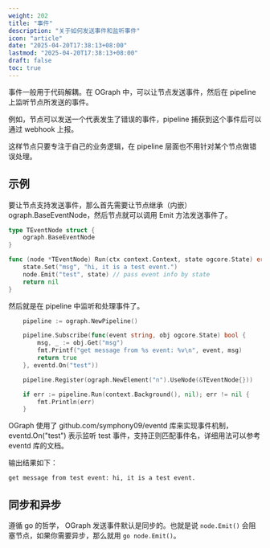 ```yaml
---
weight: 202
title: "事件"
description: "关于如何发送事件和监听事件"
icon: "article"
date: "2025-04-20T17:38:13+08:00"
lastmod: "2025-04-20T17:38:13+08:00"
draft: false
toc: true
---
```


事件一般用于代码解耦。在 OGraph 中，可以让节点发送事件，然后在 pipeline 上监听节点所发送的事件。

例如，节点可以发送一个代表发生了错误的事件，pipeline 捕获到这个事件后可以通过 webhook 上报。

这样节点只要专注于自己的业务逻辑，在 pipeline 层面也不用针对某个节点做错误处理。

## 示例

要让节点支持发送事件，那么首先需要让节点继承（内嵌）ograph.BaseEventNode，然后节点就可以调用 Emit 方法发送事件了。

```go
type TEventNode struct {
	ograph.BaseEventNode
}

func (node *TEventNode) Run(ctx context.Context, state ogcore.State) error {
	state.Set("msg", "hi, it is a test event.")
	node.Emit("test", state) // pass event info by state
	return nil
}
```

然后就是在 pipeline 中监听和处理事件了。

```go
	pipeline := ograph.NewPipeline()

	pipeline.Subscribe(func(event string, obj ogcore.State) bool {
		msg, _ := obj.Get("msg")
		fmt.Printf("get message from %s event: %v\n", event, msg)
		return true
	}, eventd.On("test"))

	pipeline.Register(ograph.NewElement("n").UseNode(&TEventNode{}))

	if err := pipeline.Run(context.Background(), nil); err != nil {
		fmt.Println(err)
	}
```

OGraph 使用了 github.com/symphony09/eventd 库来实现事件机制，eventd.On("test") 表示监听 test 事件，支持正则匹配事件名，详细用法可以参考 eventd 库的文档。

输出结果如下：

```
get message from test event: hi, it is a test event.
```

## 同步和异步

遵循 go 的哲学， OGraph 发送事件默认是同步的。也就是说 `node.Emit()` 会阻塞节点，如果你需要异步，那么就用 `go node.Emit()`。
